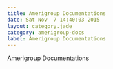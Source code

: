 ```yaml
---
title: Amerigroup Documentations
date: Sat Nov  7 14:40:03 2015
layout: category.jade
category: amerigroup-docs
label: Amerigroup Documentations
---
```


Amerigroup Documentations